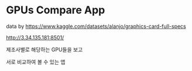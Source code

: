 # GPUs Compare App

data by
https://www.kaggle.com/datasets/alanjo/graphics-card-full-specs

http://3.34.135.181:8501/

제조사별로 해당하는 GPU들을 보고

서로 비교하여 볼 수 있는 앱
